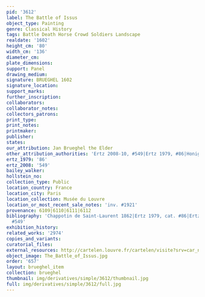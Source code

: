 ```yaml
---
pid: '3612'
label: The Battle of Issus
object_type: Painting
genre: Classical History
tags: Battle Death Horse Crowd Soldiers Landscape
realdate: '1602'
height_cm: '80'
width_cm: '136'
diameter_cm: 
plate_dimensions: 
support: Panel
drawing_medium: 
signature: BRUEGHEL 1602
signature_location: 
support_marks: 
further_inscription: 
collaborators: 
collaborator_notes: 
collectors_patrons: 
print_type: 
print_notes: 
printmaker: 
publisher: 
states: 
our_attribution: Jan Brueghel the Elder
other_attribution_authorities: 'Ertz 2008-10, #549|Ertz 1979, #86|Honig database'
ertz_1979: '86'
ertz_2008: '549'
bailey_walker: 
hollstein_no: 
collection_type: Public
location_country: France
location_city: Paris
location_collection: Musée du Louvre
location_or_most_recent_sale_notes: 'inv. #1921'
provenance: 6109|6110|6111|6112
bibliography: 'Chappotin de Saint-Laurent 1862|Ertz 1979, cat. #86|Ertz 2008-10, cat.
  #549'
exhibition_history: 
related_works: '2974'
copies_and_variants: 
curatorial_files: 
external_resources: http://cartelen.louvre.fr/cartelen/visite?srv=car_not_frame&idNotice=24248&langue=en
object_image: The_Battle_of_Issus.jpg
order: '657'
layout: brueghel_item
collection: brueghel
thumbnail: img/derivatives/simple/3612/thumbnail.jpg
full: img/derivatives/simple/3612/full.jpg
---
```

